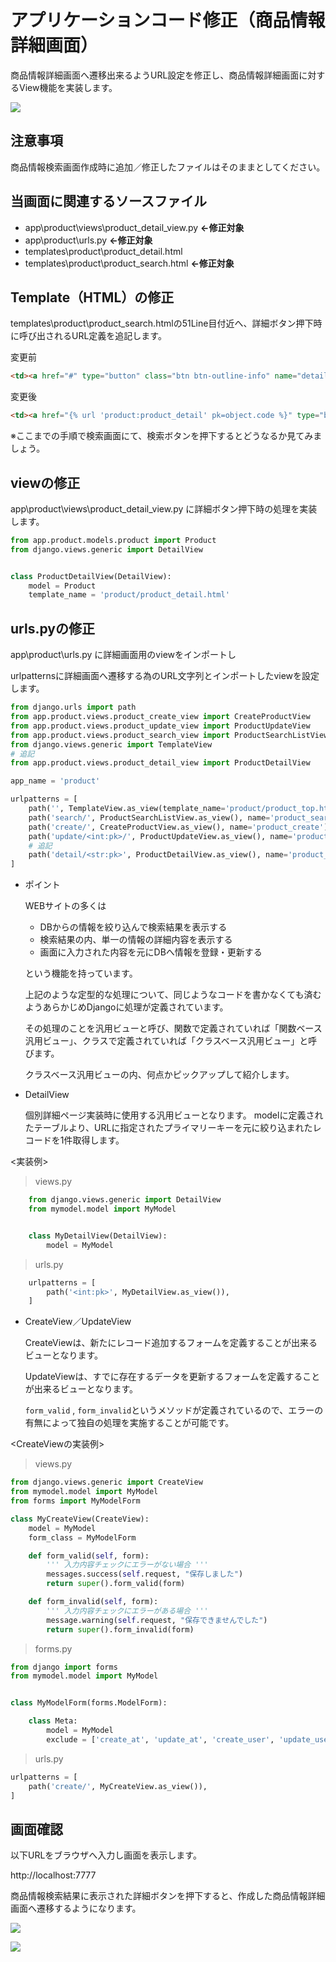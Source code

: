 # アプリケーションコード修正（商品情報詳細画面）
商品情報詳細画面へ遷移出来るようURL設定を修正し、商品情報詳細画面に対するView機能を実装します。

![](./img/27.png)



## 注意事項
商品情報検索画面作成時に追加／修正したファイルはそのままとしてください。


## 当画面に関連するソースファイル

- app\product\views\product_detail_view.py **←修正対象**
- app\product\urls.py **←修正対象**
- templates\product\product_detail.html
- templates\product\product_search.html **←修正対象**


## Template（HTML）の修正
templates\product\product_search.htmlの51Line目付近へ、詳細ボタン押下時に呼び出されるURL定義を追記します。

変更前

```html
<td><a href="#" type="button" class="btn btn-outline-info" name="detail">詳細</a></td>
```

変更後

```html
<td><a href="{% url 'product:product_detail' pk=object.code %}" type="button" class="btn btn-outline-info" name="detail">詳細</a></td>
```

※ここまでの手順で検索画面にて、検索ボタンを押下するとどうなるか見てみましょう。


## viewの修正
app\product\views\product_detail_view.py に詳細ボタン押下時の処理を実装します。


```python
from app.product.models.product import Product
from django.views.generic import DetailView


class ProductDetailView(DetailView):
    model = Product
    template_name = 'product/product_detail.html'
```


## urls.pyの修正
app\product\urls.py に詳細画面用のviewをインポートし

urlpatternsに詳細画面へ遷移する為のURL文字列とインポートしたviewを設定します。

```python
from django.urls import path
from app.product.views.product_create_view import CreateProductView
from app.product.views.product_update_view import ProductUpdateView
from app.product.views.product_search_view import ProductSearchListView
from django.views.generic import TemplateView
# 追記
from app.product.views.product_detail_view import ProductDetailView

app_name = 'product'

urlpatterns = [
    path('', TemplateView.as_view(template_name='product/product_top.html'), name='top'),
    path('search/', ProductSearchListView.as_view(), name='product_search'),
    path('create/', CreateProductView.as_view(), name='product_create'),
    path('update/<int:pk>/', ProductUpdateView.as_view(), name='product_update'),
    # 追記
    path('detail/<str:pk>', ProductDetailView.as_view(), name='product_detail'),
]
```

- ポイント
  
  WEBサイトの多くは

  - DBからの情報を絞り込んで検索結果を表示する
  - 検索結果の内、単一の情報の詳細内容を表示する
  - 画面に入力された内容を元にDBへ情報を登録・更新する
  
  という機能を持っています。
  
  上記のような定型的な処理について、同じようなコードを書かなくても済むようあらかじめDjangoに処理が定義されています。
  
  その処理のことを汎用ビューと呼び、関数で定義されていれば「関数ベース汎用ビュー」、クラスで定義されていれば「クラスベース汎用ビュー」と呼びます。

  クラスベース汎用ビューの内、何点かピックアップして紹介します。
  
- DetailView

    個別詳細ページ実装時に使用する汎用ビューとなります。
    modelに定義されたテーブルより、URLに指定されたプライマリーキーを元に絞り込まれたレコードを1件取得します。

<実装例>

> views.py

```python
    from django.views.generic import DetailView
    from mymodel.model import MyModel


    class MyDetailView(DetailView):
        model = MyModel
```

> urls.py

```python
    urlpatterns = [
        path('<int:pk>', MyDetailView.as_view()),
    ]
```
  
  - CreateView／UpdateView
  
    CreateViewは、新たにレコード追加するフォームを定義することが出来るビューとなります。

    UpdateViewは、すでに存在するデータを更新するフォームを定義することが出来るビューとなります。
    
    ```form_valid``` , ```form_invalid```というメソッドが定義されているので、エラーの有無によって独自の処理を実施することが可能です。


<CreateViewの実装例>

> views.py

```python
from django.views.generic import CreateView
from mymodel.model import MyModel
from forms import MyModelForm

class MyCreateView(CreateView):
    model = MyModel
    form_class = MyModelForm

    def form_valid(self, form):
        ''' 入力内容チェックにエラーがない場合 '''
        messages.success(self.request, "保存しました")
        return super().form_valid(form)

    def form_invalid(self, form):
        ''' 入力内容チェックにエラーがある場合 '''
        message.warning(self.request, "保存できませんでした")
        return super().form_invalid(form)
```

> forms.py

```python
from django import forms
from mymodel.model import MyModel


class MyModelForm(forms.ModelForm):

    class Meta:
        model = MyModel
        exclude = ['create_at', 'update_at', 'create_user', 'update_user',]
```

> urls.py

```python
urlpatterns = [
    path('create/', MyCreateView.as_view()),
]
```

## 画面確認
以下URLをブラウザへ入力し画面を表示します。

http://localhost:7777

商品情報検索結果に表示された詳細ボタンを押下すると、作成した商品情報詳細画面へ遷移するようになります。

![](./img/6.png)

![](./img/7.png)